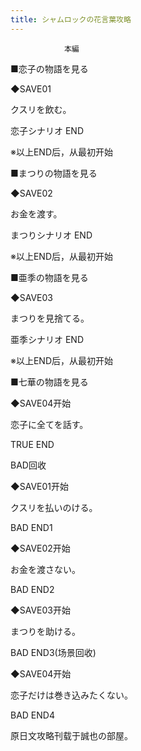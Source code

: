 ```yaml
---
title: シャムロックの花言葉攻略
---
```


                本編



■恋子の物語を見る

◆SAVE01

クスリを飲む。



恋子シナリオ END



※以上END后，从最初开始

■まつりの物語を見る

◆SAVE02

お金を渡す。



まつりシナリオ END



※以上END后，从最初开始

■亜季の物語を見る

◆SAVE03

まつりを見捨てる。



亜季シナリオ END



※以上END后，从最初开始

■七華の物語を見る

◆SAVE04开始

恋子に全てを話す。



TRUE END



BAD回收



◆SAVE01开始

クスリを払いのける。



BAD END1



◆SAVE02开始

お金を渡さない。



BAD END2



◆SAVE03开始

まつりを助ける。



BAD END3(场景回收)



◆SAVE04开始

恋子だけは巻き込みたくない。



BAD END4



原日文攻略刊载于誠也の部屋。


              
